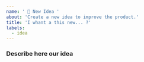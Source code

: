 ```yaml
---
name: ' 🔨 New Idea '
about: 'Create a new idea to improve the product.'
title: 'I whant a this new... ?'
labels:
  - idea
---
```


### Describe here our idea
